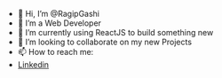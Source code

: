 - 👋 Hi, I’m @RagipGashi
- 👀 I’m a Web Developer
- 🌱 I’m currently using ReactJS to build something new
- 💞️ I’m looking to collaborate on my new Projects
- 📫 How to reach me:
- [Linkedin](https://www.linkedin.com/in/ragip-gashi-2b147542/)

<!---
RagipGashi/RagipGashi is a ✨ special ✨ repository because its `README.md` (this file) appears on your GitHub profile.
You can click the Preview link to take a look at your changes.
--->
